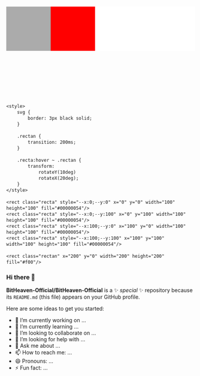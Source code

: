 ![Top](top.svg)
<svg width="850" height="200" viewBox="0 0 850 200" fill="none" xmlns="http://www.w3.org/2000/svg" xmlns:xlink="http://www.w3.org/1999/xlink">
    
    <style>
        svg {
            border: 3px black solid;
        }

        .rectan {
            transition: 200ms;
        }

        .recta:hover ~ .rectan {
            transform:
                rotateY(10deg)
                rotateX(20deg);
        }
    </style>

    <rect class="recta" style="--x:0;--y:0" x="0" y="0" width="100" height="100" fill="#00000054"/>
    <rect class="recta" style="--x:0;--y:100" x="0" y="100" width="100" height="100" fill="#00000054"/>
    <rect class="recta" style="--x:100;--y:0" x="100" y="0" width="100" height="100" fill="#00000054"/>
    <rect class="recta" style="--x:100;--y:100" x="100" y="100" width="100" height="100" fill="#00000054"/>

    <rect class="rectan" x="200" y="0" width="200" height="200" fill="#f00"/>
</svg>

### Hi there 👋


**BitHeaven-Official/BitHeaven-Official** is a ✨ _special_ ✨ repository because its `README.md` (this file) appears on your GitHub profile.

Here are some ideas to get you started:

- 🔭 I’m currently working on ...
- 🌱 I’m currently learning ...
- 👯 I’m looking to collaborate on ...
- 🤔 I’m looking for help with ...
- 💬 Ask me about ...
- 📫 How to reach me: ...
- 😄 Pronouns: ...
- ⚡ Fun fact: ...

